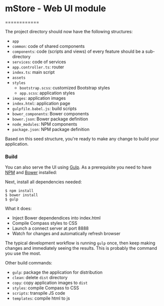 # mStore - Web UI module
============

The project directory should now have the following structures:

* `app`
 * `common`: code of shared components
 * `components`: code (scripts and views) of every feature should be a sub-directory
 * `services`: code of services
 * `app.controller.ts`: router
 * `index.ts`: main script
* `assets`
 * `styles`
   * `bootstrap.scss`: customized Bootstrap styles
   * `app.scss`: application styles
 * `images`: application images
* `index.html`: application page
* `gulpfile.babel.js`: build scripts
* `bower_components`: Bower components
* `bower.json`: Bower package definition
* `node_modules`: NPM components
* `package.json`: NPM package definition

Based on this seed structure, you're ready to make any change to build your application.

### Build

You can also serve the UI using [Gulp](http://gulpjs.com/). As a prerequisite you need to have [NPM](https://nodejs.org/download/) and [Bower](http://bower.io/#install-bower) installed:

Next, install all dependencies needed:

```
$ npm install
$ bower install
$ gulp
```

What it does:

* Inject Bower dependendices into index.html
* Compile Compass styles to CSS
* Launch a connect server at port 8888
* Watch for changes and automatically refresh browser

The typical development workflow is running `gulp` once, then keep making changes and immediately seeing the results. This is probably the command you use the most.

Other build commands:

* `gulp`: package the application for distribution
 * `clean`: delete `dist` directory
 * `copy`: copy application images to `dist`
 * `styles`: compile Compass to CSS
 * `scripts`: transpile JS code
 * `templates`: compile html to js